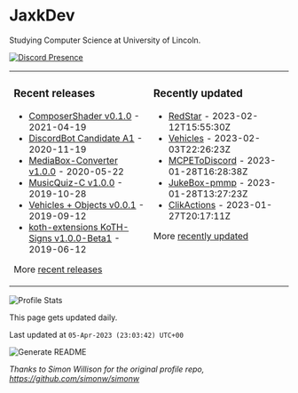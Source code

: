 # JaxkDev
Studying Computer Science at University of Lincoln.

[![Discord Presence](https://lanyard.cnrad.dev/api/282819886198030336)](https://discord.com/users/282819886198030336)

<table><tr><td valign="top" width="50%">

### Recent releases
<!-- recent_releases starts -->
* [ComposerShader v0.1.0](https://github.com/JaxkDev/ComposerShader/releases/tag/0.1.0) - 2021-04-19
* [DiscordBot Candidate A1](https://github.com/DiscordBot-PMMP/DiscordBot/releases/tag/1.0.0_A1) - 2020-11-19
* [MediaBox-Converter v1.0.0](https://github.com/JaxkDev/MediaBox-Converter/releases/tag/1.0.0) - 2020-05-22
* [MusicQuiz-C v1.0.0](https://github.com/JaxkDev/MusicQuiz-C/releases/tag/1.0.0) - 2019-10-28
* [Vehicles + Objects v0.0.1](https://github.com/JaxkDev/Vehicles/releases/tag/0.0.1) - 2019-09-12
* [koth-extensions KoTH-Signs v1.0.0-Beta1](https://github.com/JaxkDev/koth-extensions/releases/tag/KoTH-Signs%401.0.0-Beta1) - 2019-06-12
<!-- recent_releases ends -->
More [recent releases](https://github.com/JaxkDev/JaxkDev/blob/master/releases.md)
</td><td valign="top" width="50%">

### Recently updated
<!-- recent_updates starts -->
* [RedStar](https://github.com/JaxkDev/RedStar) - 2023-02-12T15:55:30Z
* [Vehicles](https://github.com/JaxkDev/Vehicles) - 2023-02-03T22:26:23Z
* [MCPEToDiscord](https://github.com/JaxkDev/MCPEToDiscord) - 2023-01-28T16:28:38Z
* [JukeBox-pmmp](https://github.com/JaxkDev/JukeBox-pmmp) - 2023-01-28T13:27:23Z
* [ClikActions](https://github.com/JaxkDev/ClikActions) - 2023-01-27T20:17:11Z
<!-- recent_updates ends -->
More [recently updated](https://github.com/JaxkDev?tab=repositories)
</td>
</tr></table>

![Profile Stats](https://github-readme-stats.vercel.app/api?username=JaxkDev&theme=dark&show_icons=true&title_color=fff&text_color=fff&count_private=true)

This page gets updated daily.
<!-- updated_at starts -->
Last updated at `05-Apr-2023 (23:03:42) UTC+00`
<!-- updated_at ends -->

![Generate README](https://github.com/JaxkDev/JaxkDev/workflows/Generate%20README/badge.svg)

*Thanks to Simon Willison for the original profile repo, https://github.com/simonw/simonw*
